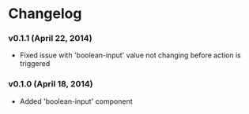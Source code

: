# Changelog

### v0.1.1 (April 22, 2014)

* Fixed issue with 'boolean-input' value not changing before action is triggered

### v0.1.0 (April 18, 2014)

* Added 'boolean-input' component

